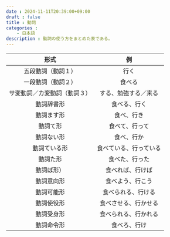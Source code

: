 ```yaml
---
date : 2024-11-11T20:39:00+09:00
draft : false
title : 動詞
categories : 
    - 日本語
description : 動詞の使う方をまとめた表である。
---
```


|形式|例|
|:---:|:---:|
|五段動詞（動詞１）|行く|
|一段動詞（動詞２）|食べる|
|サ変動詞／カ変動詞（動詞３）|する、勉強する／来る|
|動詞辞書形|食べる、行く|
|動詞ます形|食べ、行き|
|動詞て形|食べて、行って|
|動詞ない形|食べ、行か|
|動詞ている形|食べている、行っている|
|動詞た形|食べた、行った|
|動詞ば形）|食べれば、行けば|
|動詞意向形|食べよう、行こう|
|動詞可能形|食べられる、行ける|
|動詞使役形|食べさせる、行かせる|
|動詞受身形|食べられる、行かれる|
|動詞命令形|食べろ、行け|



